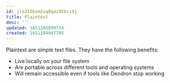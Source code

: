 ```yaml
---
id: jlo315bsm2uq0qaz95brsdj
title: Plaintext
desc: ''
updated: 1651105099754
created: 1651104947795
---
```


Plaintext are simple text files. They have the following benefits:

- Live locally on your file system
- Are portable across different tools and operating systems
- Will remain accessible even if tools like Dendron stop working

